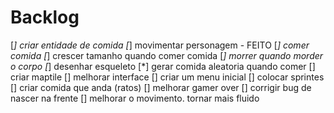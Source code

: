# Backlog

[*] criar entidade de comida
[*] movimentar personagem - FEITO
[*] comer comida
[*] crescer tamanho quando comer comida
[*] morrer quando morder o corpo
[*] desenhar esqueleto
[*] gerar comida aleatoria quando comer
[] criar maptile
[] melhorar interface
[] criar um menu inicial
[] colocar sprintes
[] criar comida que anda (ratos)
[] melhorar gamer over
[] corrigir bug de nascer na frente
[] melhorar o movimento. tornar mais fluido
